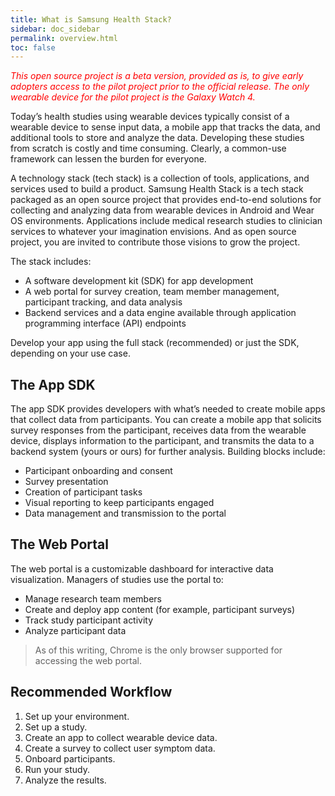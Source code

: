 ```yaml
---
title: What is Samsung Health Stack?
sidebar: doc_sidebar
permalink: overview.html
toc: false
---
```


<span style="color:red">*This open source project is a beta version, provided as is, to give early adopters access to the pilot project prior to the official release. The only wearable device for the pilot project is the Galaxy Watch 4.*</span>

Today’s health studies using wearable devices typically consist of a wearable device to sense input data, a mobile app that tracks the data, and additional tools to store and analyze the data. Developing these studies from scratch is costly and time consuming. Clearly, a common-use framework can lessen the burden for everyone.

A technology stack (tech stack) is a collection of tools, applications, and services used to build a product. Samsung Health Stack is a tech stack packaged as an open source project that provides end-to-end solutions for collecting and analyzing data from wearable devices in Android and Wear OS environments. Applications include medical research studies to clinician services to whatever your imagination envisions. And as open source project, you are invited to contribute those visions to grow the project.

The stack includes:

-   A software development kit (SDK) for app development
-   A web portal for survey creation, team member management, participant tracking, and data analysis
-   Backend services and a data engine available through application programming interface (API) endpoints

Develop your app using the full stack (recommended) or just the SDK, depending on your use case.

## The App SDK

The app SDK provides developers with what’s needed to create mobile apps that collect data from participants. You can create a mobile app that solicits survey responses from the participant, receives data from the wearable device, displays information to the participant, and transmits the data to a backend system (yours or ours) for further analysis. Building blocks include:

- Participant onboarding and consent
- Survey presentation
- Creation of participant tasks
- Visual reporting to keep participants engaged
- Data management and transmission to the portal

## The Web Portal

The web portal is a customizable dashboard for interactive data visualization. Managers of studies use the portal to:

- Manage research team members
- Create and deploy app content (for example, participant surveys)
- Track study participant activity
- Analyze participant data

> As of this writing, Chrome is the only browser supported for accessing the web portal.

## Recommended Workflow
1.  Set up your environment.
2.  Set up a study.
3.  Create an app to collect wearable device data.
4.  Create a survey to collect user symptom data.
5.  Onboard participants.
6.  Run your study.
7.  Analyze the results.